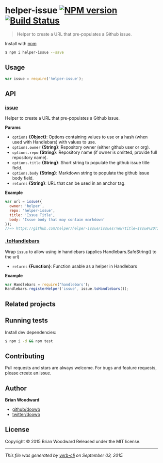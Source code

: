 # helper-issue [![NPM version](https://badge.fury.io/js/helper-issue.svg)](http://badge.fury.io/js/helper-issue)  [![Build Status](https://travis-ci.org/helpers/helper-issue.svg)](https://travis-ci.org/helpers/helper-issue)

> Helper to create a URL that pre-populates a Github issue.

Install with [npm](https://www.npmjs.com/)

```sh
$ npm i helper-issue --save
```

## Usage

```js
var issue = require('helper-issue');
```

## API

### [issue](index.js#L37)

Helper to create a URL that pre-populates a Github issue.

**Params**

* `options` **{Object}**: Options containing values to use or a hash (when used with Handlebars) with values to use.
* `options.owner` **{String}**: Repository owner (either github user or org).
* `options.repo` **{String}**: Repository name (if owner is omitted, provide full repository name).
* `options.title` **{String}**: Short string to populate the github issue title field.
* `options.body` **{String}**: Markdown string to populate the github issue body field.
* `returns` **{String}**: URL that can be used in an anchor tag.

**Example**

```js
var url = issue({
  owner: 'helper',
  repo: 'helper-issue',
  title: 'Issue Title',
  body: 'Issue body that may contain markdown'
});
//=> https://github.com/helper/helper-issue/issues/new?title=Issue%20Title&body=Issue%20body%20that%20may%20contain%20markdown
```

### [.toHandlebars](index.js#L68)

Wrap `issue` to allow using in handlebars (applies Handlebars.SafeString() to the url)

* `returns` **{Function}**: Function usable as a helper in Handlebars

**Example**

```js
var Handlebars = require('handlebars');
Handlebars.registerHelper('issue', issue.toHandlebars());
```

## Related projects

## Running tests

Install dev dependencies:

```sh
$ npm i -d && npm test
```

## Contributing

Pull requests and stars are always welcome. For bugs and feature requests, [please create an issue](https://github.com/helpers/helper-issue/issues/new?title=New%20Issue&body=New%20issue%20created%20from%20README.md).

## Author

**Brian Woodward**

+ [github/doowb](https://github.com/doowb)
+ [twitter/doowb](http://twitter.com/doowb)

## License

Copyright © 2015 Brian Woodward
Released under the MIT license.

***

_This file was generated by [verb-cli](https://github.com/assemble/verb-cli) on September 03, 2015._